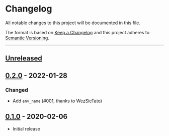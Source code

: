 # Changelog
All notable changes to this project will be documented in this file.

The format is based on [Keep a Changelog](http://keepachangelog.com/en/1.0.0/) and this project adheres to [Semantic Versioning](http://semver.org/spec/v2.0.0.html).

---

## [Unreleased]

## [0.2.0] - 2022-01-28
### Changed
 - Add `env_name`  ([#001], thanks to [WezSieTato](https://github.com/WezSieTato))

[#001]: https://github.com/fxm90/fastlane-plugin-swiftformat/pull/1

## [0.1.0] - 2020-02-06
- Initial release


[Unreleased]: https://github.com/fxm90/fastlane-plugin-swiftformat/compare/0.2.0...master
[0.2.0]: https://github.com/fxm90/fastlane-plugin-swiftformat/compare/0.1.0...0.2.0
[0.1.0]: https://github.com/fxm90/fastlane-plugin-swiftformat/releases/tag/v0.1.0
